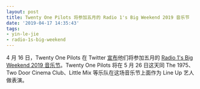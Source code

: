 ```yaml
---
layout: post
title: Twenty One Pilots 将参加五月的 Radio 1's Big Weekend 2019 音乐节
date: '2019-04-17 14:35:43'
tags:
- yin-le-jie
- radio-1s-big-weekend
---
```


4 月 16 日，Twenty One Pilots 在 Twitter [宣布](https://twitter.com/twentyonepilots/status/1118123654930264064)他们将参加五月的 [Radio 1's Big Weekend 2019 音乐节](https://www.bbc.co.uk/events/e4q9hn/performances)。Twenty One Pilots 将在 5 月 26 日这天同 The 1975、Two Door Cinema Club、Little Mix 等乐队在这场音乐节上面作为 Line Up 艺人做表演。

